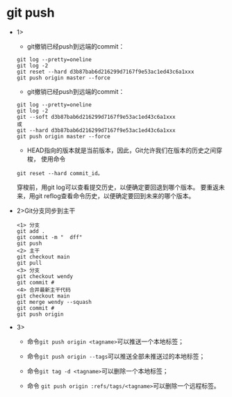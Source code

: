 # git push

* 1>
    * git撤销已经push到远端的commit：

    ```
    git log --pretty=oneline
    git log -2
    git reset --hard d3b87bab6d216299d7167f9e53ac1ed43c6a1xxx
    git push origin master --force
    ```
    * git撤销已经push到远端的commit：
    ```
    git log --pretty=oneline
    git log -2
    git --soft d3b87bab6d216299d7167f9e53ac1ed43c6a1xxx
    或
    git --hard d3b87bab6d216299d7167f9e53ac1ed43c6a1xxx
    git push origin master --force
    ```
    * HEAD指向的版本就是当前版本，因此，Git允许我们在版本的历史之间穿梭，
    使用命令
    ```
    git reset --hard commit_id。
    ```
    穿梭前，用git log可以查看提交历史，以便确定要回退到哪个版本。
    要重返未来，用git reflog查看命令历史，以便确定要回到未来的哪个版本。

* 2>Git分支同步到主干

    ```
    <1> 分支
    git add .
    git commit -m "  dff"
    git push
    <2> 主干 
    git checkout main
    git pull
    <3> 分支
    git checkout wendy
    git commit #
    <4> 合并最新主干代码
    git checkout main
    git merge wendy --squash
    git commit #
    git push origin

    ```
* 3>
    * 命令`git push origin <tagname>`可以推送一个本地标签；

    * 命令`git push origin --tags`可以推送全部未推送过的本地标签；

    * 命令`git tag -d <tagname>`可以删除一个本地标签；

    * 命令 `git push origin :refs/tags/<tagname>`可以删除一个远程标签。

